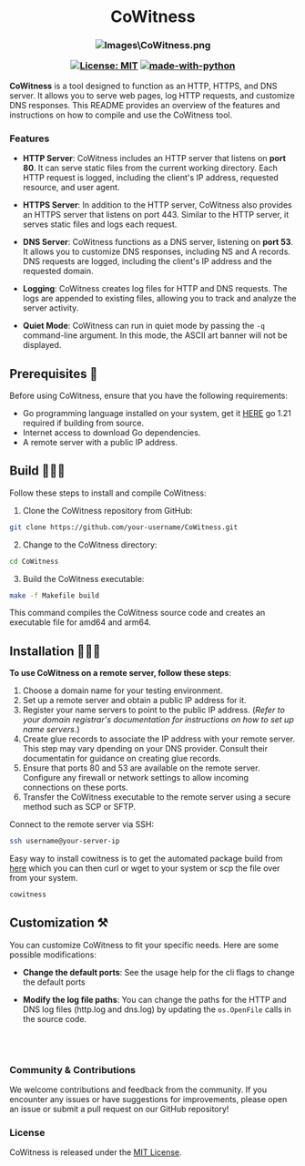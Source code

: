 <h1 style="text-align: center"> CoWitness </h1>

<h3 style="text-align: center">

![Images\CoWitness.png](https://github.com/officialjm/cowitness/blob/main/Images/CoWitness.png)

[![License: MIT](https://img.shields.io/badge/License-MIT-darkred.svg)](https://github.com/stolenusername/cowitness/blob/main/LICENSE)
[![made-with-python](https://img.shields.io/badge/Made%20with-GoLang-blue.svg)](https://go.dev/)

</h3>


**CoWitness** is a tool designed to function as an HTTP, HTTPS, and DNS server. It allows you to serve web pages, log HTTP requests, and customize DNS responses. This README provides an overview of the features and instructions on how to compile and use the CoWitness tool.

### Features 

- **HTTP Server**: CoWitness includes an HTTP server that listens on **port 80**. It can serve static files from the current working directory. Each HTTP request is logged, including the client's IP address, requested resource, and user agent.

- **HTTPS Server**: In addition to the HTTP server, CoWitness also provides an HTTPS server that listens on port 443. Similar to the HTTP server, it serves static files and logs each request.

- **DNS Server**: CoWitness functions as a DNS server, listening on **port 53**. It allows you to customize DNS responses, including NS and A records. DNS requests are logged, including the client's IP address and the requested domain.

- **Logging**: CoWitness creates log files for HTTP and DNS requests. The logs are appended to existing files, allowing you to track and analyze the server activity.

- **Quiet Mode**: CoWitness can run in quiet mode by passing the `-q` command-line argument. In this mode, the ASCII art banner will not be displayed.

## Prerequisites 📝

Before using CoWitness, ensure that you have the following requirements:

- Go programming language installed on your system, get it [HERE](https://go.dev/) go 1.21 required if building from source.
- Internet access to download Go dependencies.
- A remote server with a public IP address.

## Build 👨🏼‍🔧

Follow these steps to install and compile CoWitness:

1. Clone the CoWitness repository from GitHub:

```bash
git clone https://github.com/your-username/CoWitness.git
```

2. Change to the CoWitness directory:

```bash
cd CoWitness
```

3. Build the CoWitness executable:

```bash
make -f Makefile build
```
This command compiles the CoWitness source code and creates an executable file for amd64 and arm64.


## Installation 👨🏻‍💻

**To use CoWitness on a remote server, follow these steps**:

1. Choose a domain name for your testing environment.
2. Set up a remote server and obtain a public IP address for it.
3. Register your name servers to point to the public IP address. (_Refer to your domain registrar's documentation for instructions on how to set up name servers_.)
4. Create glue records to associate the IP address with your remote server. This step may vary dpending on your DNS provider. Consult their documentatin for guidance on creating glue records.
5. Ensure that ports 80 and 53 are available on the remote server. Configure any firewall or network settings to allow incoming connections on these ports.
6. Transfer the CoWitness executable to the remote server using a secure method such as SCP or SFTP.

Connect to the remote server via SSH:

```bash
ssh username@your-server-ip
```
Easy way to install cowitness is to get the automated package build from [here](https://github.com/stolenusername/cowitness/releases/latest)
which you can then curl or wget to your system or scp the file over from your system.
```bash
cowitness
```

## Customization ⚒️

You can customize CoWitness to fit your specific needs. Here are some possible modifications:

- **Change the default ports**: See the usage help for the cli flags to change the default ports

- **Modify the log file paths**: You can change the paths for the HTTP and DNS log files (http.log and dns.log) by updating the `os.OpenFile` calls in the source code.

<br></br>
### Community & Contributions

We welcome contributions and feedback from the community. If you encounter any issues or have suggestions for improvements, please open an issue or submit a pull request on our GitHub repository!

### License

CoWitness is released under the [MIT License](LICENSE).

